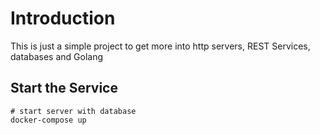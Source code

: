 # Introduction

This is just a simple project to get more into http servers, REST Services, databases and Golang

## Start the Service
```
# start server with database
docker-compose up
```